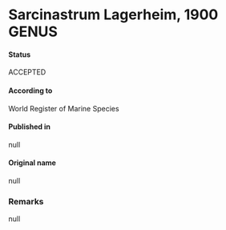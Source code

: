 Sarcinastrum Lagerheim, 1900 GENUS
=======

#### Status
ACCEPTED

#### According to
World Register of Marine Species

#### Published in
null

#### Original name
null

### Remarks
null